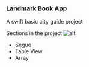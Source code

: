 ### Landmark Book App

A swift basic city guide project

Sections in the project
![alt](https://raw.githubusercontent.com/aoguz1/landmarkBook/master/github/ezgif.com-gif-maker.gif)

- Segue
- Table View
- Array







